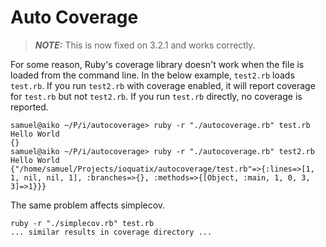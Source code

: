 # Auto Coverage

> **_NOTE:_** This is now fixed on 3.2.1 and works correctly.

For some reason, Ruby's coverage library doesn't work when the file is loaded from the command line. In the below example, `test2.rb` loads `test.rb`. If you run `test2.rb` with coverage enabled, it will report coverage for `test.rb` but not `test2.rb`. If you run `test.rb` directly, no coverage is reported.

```
samuel@aiko ~/P/i/autocoverage> ruby -r "./autocoverage.rb" test.rb
Hello World
{}
samuel@aiko ~/P/i/autocoverage> ruby -r "./autocoverage.rb" test2.rb
Hello World
{"/home/samuel/Projects/ioquatix/autocoverage/test.rb"=>{:lines=>[1, 1, nil, nil, 1], :branches=>{}, :methods=>{[Object, :main, 1, 0, 3, 3]=>1}}}
```

The same problem affects simplecov.

```
ruby -r "./simplecov.rb" test.rb
... similar results in coverage directory ...
```
